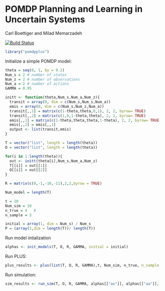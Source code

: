 POMDP Planning and Learning in Uncertain Systems
================
Carl Boettiger and Milad Memarzadeh

[![Build Status](https://drone.carlboettiger.info/api/badges/boettiger-lab/pomdpplus/status.svg)](https://drone.carlboettiger.info/boettiger-lab/pomdpplus)

<!-- README.md is generated from README.Rmd. Please edit that file -->
``` r
library("pomdpplus")
```

Initialize a simple POMDP model:

``` r
theta = seq(0, 1, by = 0.2)
Num_s = 2 # number of states
Num_z = 2 # number of observations 
Num_a = 2 # number of actions
GAMMA = 0.95

initt <- function(theta,Num_s,Num_a,Num_z){
  transit = array(0, dim = c(Num_s,Num_s,Num_a))
  emis = array(0, dim = c(Num_s,Num_z,Num_a))
  transit[,,1] = matrix(c(1-theta,theta,0,1), 2, 2, byrow= TRUE)
  transit[,,2] = matrix(c(1,0,1-theta,theta), 2, 2, byrow= TRUE)
  emis[,,1] = matrix(c(1-theta,theta,theta,1-theta), 2, 2, byrow= TRUE)
  emis[,,2] = emis[,,1]
  output <- list(transit,emis)
}

T = vector("list", length = length(theta))
O = vector("list", length = length(theta))

for(i in 1:length(theta)){
  out <- initt(theta[i],Num_s,Num_a,Num_z)
  T[[i]] = out[[1]]
  O[[i]] = out[[2]]
}

R = matrix(c(0,-1,-10,-11),2,2,byrow = TRUE)

Num_model = length(T)

t = 10
Num_sim = 10
n_true = 4   # 
n_sample = 3

initial = array(1, dim = Num_s) / Num_s
P = (array(1,dim = length(T))/ length(T))
```

Run model intialization

``` r
alphas <- init_models(T, O, R, GAMMA, initial = initial)
```

Run PLUS:

``` r
plus_results <- plus(list(T, O, R, GAMMA),t, Num_sim, n_true, n_sample = 3, initial, P)
```

Run simulation:

``` r
sim_results <- run_sim(T, O, R, GAMMA, alphas[["av"]], alphas[["aa"]], n_true, Num_sim, t, Num_model, initial, n_sample, P)
```
